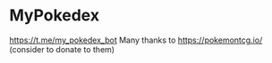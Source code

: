 # MyPokedex
https://t.me/my_pokedex_bot
Many thanks to https://pokemontcg.io/ (consider to donate to them)
